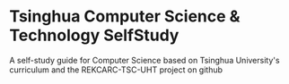 # Tsinghua Computer Science & Technology SelfStudy
A self-study guide for Computer Science based on Tsinghua University's curriculum and the REKCARC-TSC-UHT project on github
